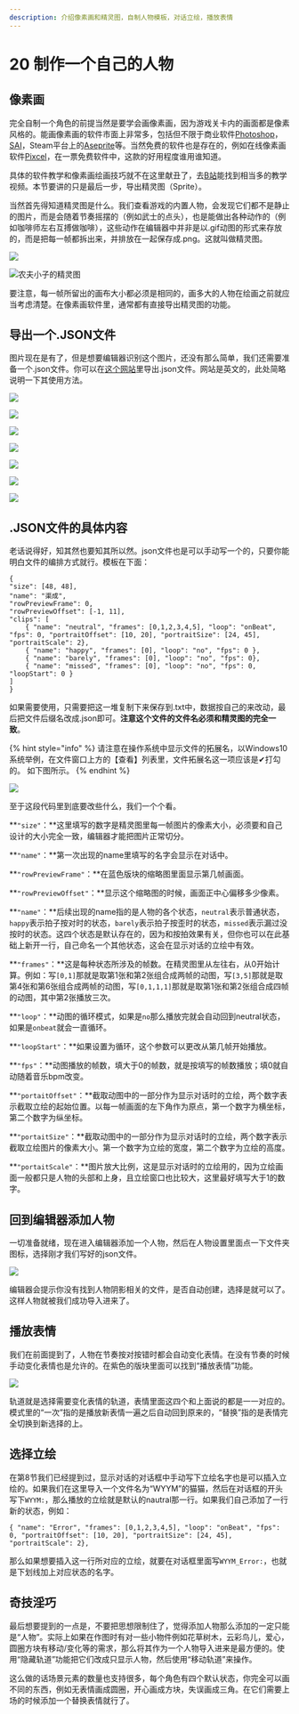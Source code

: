 ```yaml
---
description: 介绍像素画和精灵图，自制人物模板，对话立绘，播放表情
---
```


# 20 制作一个自己的人物

## 像素画 <a id="1"></a>

完全自制一个角色的前提当然是要学会画像素画，因为游戏关卡内的画面都是像素风格的。能画像素画的软件市面上非常多，包括但不限于商业软件[Photoshop](https://www.adobe.com/cn/creativecloud/buying-plans.html)，[SAI](https://www.systemax.jp/ja/sai/)，Steam平台上的[Aseprite](https://store.steampowered.com/app/431730/Aseprite)等。当然免费的软件也是存在的，例如在线像素画软件[Pixcel](https://www.piskelapp.com/)，在一票免费软件中，这款的好用程度谁用谁知道。

具体的软件教学和像素画绘画技巧就不在这里献丑了，去[B站](https://search.bilibili.com/all?keyword=%E5%83%8F%E7%B4%A0%E7%94%BB)能找到相当多的教学视频。本节要讲的只是最后一步，导出精灵图（Sprite）。

当然首先得知道精灵图是什么。我们查看游戏的内置人物，会发现它们都不是静止的图片，而是会随着节奏摇摆的（例如武士的点头），也是能做出各种动作的（例如咖啡师左右互搏做咖啡），这些动作在编辑器中并非是以.gif动图的形式来存放的，而是把每一帧都拆出来，并排放在一起保存成.png。这就叫做精灵图。

![](../.gitbook/assets/20-04.gif)

![&#x519C;&#x592B;&#x5C0F;&#x5B50;&#x7684;&#x7CBE;&#x7075;&#x56FE;](../.gitbook/assets/farmer.png)

要注意，每一帧所留出的画布大小都必须是相同的，画多大的人物在绘画之前就应当考虑清楚。在像素画软件里，通常都有直接导出精灵图的功能。

## 导出一个.JSON文件 <a id="2"></a>

图片现在是有了，但是想要编辑器识别这个图片，还没有那么简单，我们还需要准备一个.json文件。你可以在[这个网站](https://deadlysprinklez.github.io/rdtools/jsongenerator/)里导出.json文件。网站是英文的，此处简略说明一下其使用方法。

![](../.gitbook/assets/20-06.png)

![](../.gitbook/assets/20-07.png)

![](../.gitbook/assets/20-08.png)

![](../.gitbook/assets/20-09.png)

![](../.gitbook/assets/20-10.1.png)

![](../.gitbook/assets/20-11.png)

![](../.gitbook/assets/20-12.png)

## .JSON文件的具体内容 <a id="3"></a>

老话说得好，知其然也要知其所以然。json文件也是可以手动写一个的，只要你能明白文件的编排方式就行。模板在下面：

```text
{
"size": [48, 48],
"name": "渠成",
"rowPreviewFrame": 0,
"rowPreviewOffset": [-1, 11],
"clips": [
    { "name": "neutral", "frames": [0,1,2,3,4,5], "loop": "onBeat", "fps": 0, "portraitOffset": [10, 20], "portraitSize": [24, 45], "portraitScale": 2},
    { "name": "happy", "frames": [0], "loop": "no", "fps": 0 },
    { "name": "barely", "frames": [0], "loop": "no", "fps": 0},
    { "name": "missed", "frames": [0], "loop": "no", "fps": 0, "loopStart": 0 }
]
}
```

如果需要使用，只需要把这一堆复制下来保存到.txt中，数据按自己的来改动，最后把文件后缀名改成.json即可。**注意这个文件的文件名必须和精灵图的完全一致**。

{% hint style="info" %}
请注意在操作系统中显示文件的拓展名，以Windows10系统举例，在文件窗口上方的【查看】列表里，文件拓展名这一项应该是✔打勾的。 如下图所示。
{% endhint %}

![](../.gitbook/assets/20-05.png)

至于这段代码里到底要改些什么，我们一个个看。

**`"size"`：**这里填写的数字是精灵图里每一帧图片的像素大小，必须要和自己设计的大小完全一致，编辑器才能把图片正常切分。

**`"name"`：**第一次出现的name里填写的名字会显示在对话中。

**`"rowPreviewFrame"`：**在蓝色版块的缩略图里面显示第几帧画面。

**`"rowPreviewOffset"`：**显示这个缩略图的时候，画面正中心偏移多少像素。

**`"name"`：**后续出现的name指的是人物的各个状态，`neutral`表示普通状态，`happy`表示拍子按对时的状态，`barely`表示拍子按歪时的状态，`missed`表示漏过没按时的状态。这四个状态是默认存在的，因为和按拍效果有关，但你也可以在此基础上新开一行，自己命名一个其他状态，这会在显示对话的立绘中有效。

**`"frames"`：**这是每种状态所涉及的帧数。在精灵图里从左往右，从0开始计算。例如：写`[0,1]`那就是取第1张和第2张组合成两帧的动图，写`[3,5]`那就是取第4张和第6张组合成两帧的动图，写`[0,1,1,1]`那就是取第1张和第2张组合成四帧的动图，其中第2张播放三次。

**`"loop"`：**动图的循环模式，如果是`no`那么播放完就会自动回到neutral状态，如果是`onbeat`就会一直循环。

**`"loopStart"`：**如果设置为循环，这个参数可以更改从第几帧开始播放。

**`"fps"`：**动图播放的帧数，填大于0的帧数，就是按填写的帧数播放；填0就自动随着音乐bpm改变。

**`"portaitOffset"`：**截取动图中的一部分作为显示对话时的立绘，两个数字表示截取立绘的起始位置。以每一帧画面的左下角作为原点，第一个数字为横坐标，第二个数字为纵坐标。

**`"portaitSize"`：**截取动图中的一部分作为显示对话时的立绘，两个数字表示截取立绘图片的像素大小。第一个数字为立绘的宽度，第二个数字为立绘的高度。

**`"portaitScale"`：**图片放大比例，这是显示对话时的立绘用的，因为立绘画面一般都只是人物的头部和上身，且立绘窗口也比较大，这里最好填写大于1的数字。

## 回到编辑器添加人物 <a id="4"></a>

一切准备就绪，现在进入编辑器添加一个人物，然后在人物设置里面点一下文件夹图标，选择刚才我们写好的json文件。

![](../.gitbook/assets/20-01.png)

编辑器会提示你没有找到人物阴影相关的文件，是否自动创建，选择是就可以了。这样人物就被我们成功导入进来了。

## 播放表情 <a id="5"></a>

我们在前面提到了，人物在节奏按对按错时都会自动变化表情。在没有节奏的时候手动变化表情也是允许的。在紫色的版块里面可以找到“播放表情”功能。

![](../.gitbook/assets/20-02.png)

轨道就是选择需要变化表情的轨道，表情里面这四个和上面说的都是一一对应的。模式里的“一次”指的是播放新表情一遍之后自动回到原来的，“替换”指的是表情完全切换到新选择的上。

## 选择立绘 <a id="6"></a>

在第8节我们已经提到过，显示对话的对话框中手动写下立绘名字也是可以插入立绘的。如果我们在这里导入一个文件名为“WYYM”的猫猫，然后在对话框的开头写下`WYYM:`，那么播放的立绘就是默认的nautral那一行。如果我们自己添加了一行新的状态，例如：

```text
{ "name": "Error", "frames": [0,1,2,3,4,5], "loop": "onBeat", "fps": 0, "portraitOffset": [10, 20], "portraitSize": [24, 45], "portraitScale": 2},
```

那么如果想要插入这一行所对应的立绘，就要在对话框里面写`WYYM_Error:`，也就是下划线加上对应状态的名字。

## 奇技淫巧 <a id="7"></a>

最后想要提到的一点是，不要把思想限制住了，觉得添加人物那么添加的一定只能是“人物”。实际上如果在作图时有对一些小物件例如花草树木，云彩鸟儿，爱心，圆圈方块有移动/变化等的需求，那么将其作为一个人物导入进来是最方便的。使用“隐藏轨道”功能把它们改成只显示人物，然后使用“移动轨道”来操作。

这么做的话场景元素的数量也支持很多，每个角色有四个默认状态，你完全可以画不同的东西，例如无表情画成圆圈，开心画成方块，失误画成三角。在它们需要上场的时候添加一个替换表情就行了。

